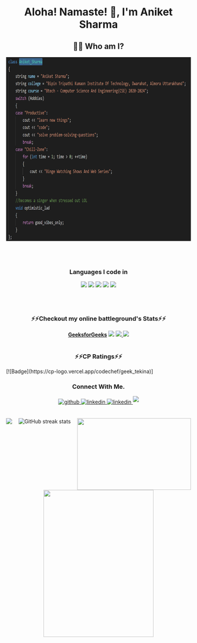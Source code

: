 
<h1 align="center"> Aloha! Namaste! 👋, I'm Aniket Sharma </h1>

<h2 align="center"> 👨‍💻 Who am I?</h2>
<p align="center">
 <img src="Screenshot (136).png" height=500 width=1200>
</p>
<br><br>
<h3 align=center>Languages I code in </h3>
<p align=center>
<img src="https://img.shields.io/badge/C-00599C?style=for-the-badge&logo=c&logoColor=white" padding=15px>
 <img src="https://img.shields.io/badge/C%2B%2B-00599C?style=for-the-badge&logo=c%2B%2B&logoColor=white" >
 <img src="https://img.shields.io/badge/HTML5-E34F26?style=for-the-badge&logo=html5&logoColor=white" >
<img src= "https://img.shields.io/badge/CSS3-1572B6?style=for-the-badge&logo=css3&logoColor=white">
 <img src="https://img.shields.io/badge/JavaScript-323330?style=for-the-badge&logo=javascript&logoColor=F7DF1E">
 </p>
 <br><br>
<h3 align="center">⚡⚡Checkout my online battleground's Stats⚡⚡</h3>

<p align="center">
    <a href="https://auth.geeksforgeeks.org/user/tpbc1717/saved-articles/"><b>GeeksforGeeks</b></a> 
    <a href="https://www.hackerrank.com/tpbc1717"><img src="https://img.shields.io/badge/-Hackerrank-2EC866?style=for-the-badge&logo=HackerRank&logoColor=white"></a>
    <a href="https://leetcode.com/Vespertine_Tekina/" ><img src="https://img.shields.io/badge/-LeetCode-FFA116?style=for-the-badge&logo=LeetCode&logoColor=black">
  </a> 
 <a href="https://www.codechef.com/users/geek_tekina" ><img src="https://img.shields.io/badge/-CodeChef-5B4638?style=for-the-badge&logo=CodeChef&logoColor=white">
  </a> 
  <br><br> 
 </p>
 <p align="center">
 <h3 align="center">⚡⚡CP Ratings⚡⚡</h3>
 [![Badge](https://cp-logo.vercel.app/codechef/geek_tekina)]

 
 
 </p>
 <h3 align="center">Connect With Me.</h2>
<div align="center">  
  <a href="https://github.com/Geek-Tekina" target="_blank">
    <img src=https://img.shields.io/badge/github-%2324292e.svg?&style=for-the-badge&logo=github&logoColor=white alt=github style="margin-bottom: 5px;" />
  </a>
 
  <a href="https://www.linkedin.com/in/aniket-sharma-43a517200" target="_blank">
    <img src=https://img.shields.io/badge/linkedin-%231E77B5.svg?&style=for-the-badge&logo=linkedin&logoColor=white alt=linkedin style="margin-bottom: 5px;" />
  </a>
 
 <a href="https://discord.gg/qnpqeGCY" target="_blank">
    <img src=https://img.shields.io/badge/Discord-7289DA?style=for-the-badge&logo=discord&logoColor=white alt=linkedin style="margin-bottom: 5px;" />
  </a>
 <a href="mailto:tpbc1717@gmal.com" target="_blank">
    <img src=https://img.shields.io/badge/Gmail-D14836?style=for-the-badge&logo=gmail&logoColor=white style="margin-bottom: 5px;" />
  </a>
 <br><br>
   

<div>
<a href="https://newgithub-readme-stats.vercel.app/api?username=Geek-Tekina&show_icons=true&count_private=true&theme=radical">
  <img  align="left" src="https://newgithub-readme-stats.vercel.app/api?username=Geek-Tekina&show_icons=true&count_private=true&theme=radical"  />
</a>


  <img align="right" src="https://github-readme-stats.vercel.app/api/top-langs/?username=Geek-Tekina&hide=jupyter Notebook,php&theme=radical" height="195" width="310" />
  

</a>

</p><center>

    
![GitHub streak stats](https://github-readme-streak-stats.herokuapp.com/?user=Geek-Tekina)  
</div>
  <br><br>
  <img src="https://media.giphy.com/media/3d4RmvOnRoYrnRBcFS/giphy.gif" height =400 width =300 margin=50>  
   </body>  
 
 


